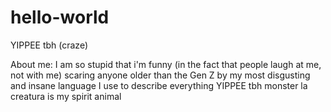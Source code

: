 # hello-world
YIPPEE tbh (craze)

About me:
I am so stupid that i'm funny (in the fact that people laugh at me, not with me) 
scaring anyone older than the Gen Z by my most disgusting and insane language I use to describe everything 
YIPPEE tbh monster la creatura is my spirit animal 

